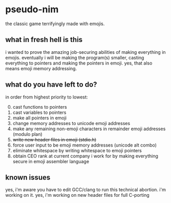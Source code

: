 # pseudo-nim
the classic game terrifyingly made with emojis.

## what in fresh hell is this
i wanted to prove the amazing job-securing abilities of making everything in emojis. eventually i will be making the program(s) smaller, casting everything to pointers and making the pointers in emoji.
yes, that also means emoji memory addressing.

## what do you have left to do?
in order from highest priority to lowest:

0. cast functions to pointers
1. cast variables to pointers
2. make all pointers in emoji
3. change memory addresses to unicode emoji addresses
4. make any remaining non-emoji characters in remainder emoji addresses (modulo plan)
5. ~~write new header files in emoji (stdio.h)~~
6. force user input to be emoji memory addresses (unicode alt combo)
7. eliminate whitespace by writing whitespace to emoji pointers
8. obtain CEO rank at current company i work for by making everything secure in emoji assembler language

## known issues
yes, i'm aware you have to edit GCC/clang to run this technical abortion. i'm working on it.
yes, i'm working on new header files for full C-porting
